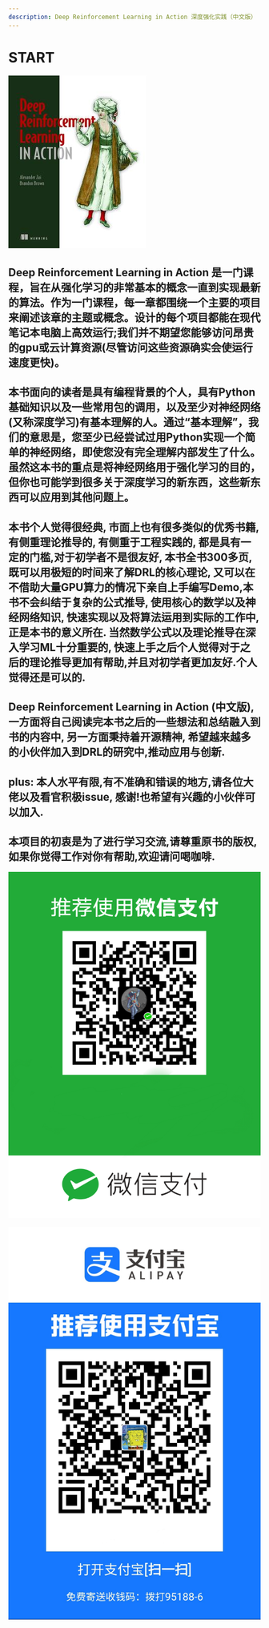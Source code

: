 ```yaml
---
description: Deep Reinforcement Learning in Action 深度强化实践（中文版）
---
```


# START

![](.gitbook/assets/image%20%281%29.png)

## Deep Reinforcement Learning in Action 是一门课程，旨在从强化学习的非常基本的概念一直到实现最新的算法。作为一门课程，每一章都围绕一个主要的项目来阐述该章的主题或概念。设计的每个项目都能在现代笔记本电脑上高效运行;我们并不期望您能够访问昂贵的gpu或云计算资源\(尽管访问这些资源确实会使运行速度更快\)。

## 本书面向的读者是具有编程背景的个人，具有Python基础知识以及一些常用包的调用，以及至少对神经网络\(又称深度学习\)有基本理解的人。通过“基本理解”，我们的意思是，您至少已经尝试过用Python实现一个简单的神经网络，即使您没有完全理解内部发生了什么。虽然这本书的重点是将神经网络用于强化学习的目的，但你也可能学到很多关于深度学习的新东西，这些新东西可以应用到其他问题上。

## 本书个人觉得很经典, 市面上也有很多类似的优秀书籍, 有侧重理论推导的, 有侧重于工程实践的, 都是具有一定的门槛,对于初学者不是很友好, 本书全书300多页, 既可以用极短的时间来了解DRL的核心理论, 又可以在不借助大量GPU算力的情况下亲自上手编写Demo,本书不会纠结于复杂的公式推导, 使用核心的数学以及神经网络知识, 快速实现以及将算法运用到实际的工作中, 正是本书的意义所在. 当然数学公式以及理论推导在深入学习ML十分重要的, 快速上手之后个人觉得对于之后的理论推导更加有帮助,并且对初学者更加友好.个人觉得还是可以的. 

## Deep Reinforcement Learning in Action \(中文版\), 一方面将自己阅读完本书之后的一些想法和总结融入到书的内容中, 另一方面秉持着开源精神, 希望越来越多的小伙伴加入到DRL的研究中,推动应用与创新.

## plus: 本人水平有限,有不准确和错误的地方,请各位大佬以及看官积极issue, 感谢!也希望有兴趣的小伙伴可以加入.

## 本项目的初衷是为了进行学习交流,请尊重原书的版权,如果你觉得工作对你有帮助,欢迎请问喝咖啡.

![](.gitbook/assets/image%20%282%29.png)

![](.gitbook/assets/image%20%283%29.png)












